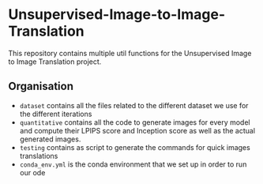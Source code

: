 # Unsupervised-Image-to-Image-Translation
This repository contains multiple util functions for the Unsupervised Image to Image Translation project.

## Organisation
- `dataset` contains all the files related to the different dataset we use for the different iterations
- `quantitative` contains all the code to generate images for every model and compute their LPIPS score and Inception score as well as the actual generated images.
- `testing` contains as script to generate the commands for quick images translations
- `conda_env.yml` is the conda environment that we set up in order to run our ode
